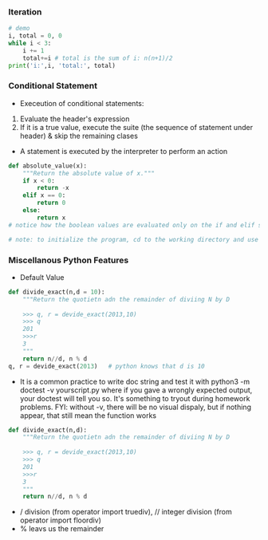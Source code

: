 ### Iteration
```python
# demo
i, total = 0, 0
while i < 3:
    i += 1
    total+=i # total is the sum of i: n(n+1)/2
print('i:',i, 'total:', total)
```

### Conditional Statement
- Execeution of conditional statements:
1. Evaluate the header's expression
2. If it is a true value, execute the suite (the sequence of statement under header) & skip the remaining clases
- A statement is executed by the interpreter to perform an action
```python
def absolute_value(x):
    """Return the absolute value of x."""
    if x < 0:
        return -x
    elif x == 0:
        return 0
    else:
        return x
# notice how the boolean values are evaluated only on the if and elif statements

# note: to initialize the program, cd to the working directory and use python3 -i your_program.py
```
### Miscellanous Python Features
- Default Value
```python
def divide_exact(n,d = 10):
    """Return the quotietn adn the remainder of diviing N by D
    
    >>> q, r = devide_exact(2013,10)
    >>> q
    201
    >>>r
    3
    """
    return n//d, n % d
q, r = devide_exact(2013)   # python knows that d is 10

```
- It is a common practice to write doc string and test it with python3 -m doctest -v yourscript.py where if you gave a wrongly expected output, your doctest will tell you so. It's something to tryout during homework problems. FYI: without -v, there will be no visual dispaly, but if nothing appear, that still mean the function works
```python
def divide_exact(n,d):
    """Return the quotietn adn the remainder of diviing N by D
    
    >>> q, r = devide_exact(2013,10)
    >>> q
    201
    >>>r
    3
    """
    return n//d, n % d
```
- / division (from operator import truediv), // integer division (from operator import floordiv)
- % leavs us the remainder